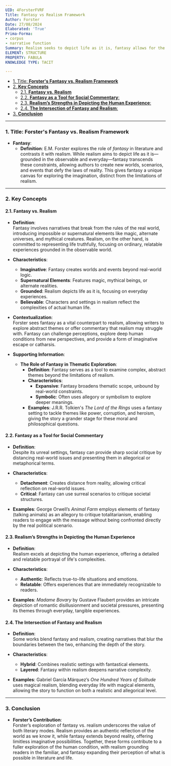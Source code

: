```yaml
---
UID: 4ForsterFVRF
Title: Fantasy vs Realism Framework
Author: Forster
Date: 27/08/2024
Elaborated: 'True'
Prima-Forma:
- corpus
- narrative function
Summary: Realism seeks to depict life as it is, fantasy allows for the creation of worlds and scenarios beyond the constraints of reality.
ELEMENT: STRUCTURE
PROPERTY: FABULA
KNOWLEDGE TYPE: TACIT

---
```


- [1. Title: **Forster's Fantasy vs. Realism Framework**](#1-title-forsters-fantasy-vs-realism-framework)
- [2. **Key Concepts**](#2-key-concepts)
  - [2.1. **Fantasy vs. Realism**](#21-fantasy-vs-realism)
  - [2.2. **Fantasy as a Tool for Social Commentary**:](#22-fantasy-as-a-tool-for-social-commentary)
  - [2.3. **Realism’s Strengths in Depicting the Human Experience**:](#23-realisms-strengths-in-depicting-the-human-experience)
  - [2.4. **The Intersection of Fantasy and Realism**:](#24-the-intersection-of-fantasy-and-realism)
- [3. **Conclusion**](#3-conclusion)


---
### 1. Title: **Forster's Fantasy vs. Realism Framework**

- **Fantasy**:  
  - **Definition**: E.M. Forster explores the role of *fantasy* in literature and contrasts it with realism. While realism aims to depict life as it is—grounded in the observable and everyday—fantasy transcends these constraints, allowing authors to create new worlds, scenarios, and events that defy the laws of reality. This gives fantasy a unique canvas for exploring the imagination, distinct from the limitations of realism.

---

### 2. **Key Concepts**

#### 2.1. **Fantasy vs. Realism**

- **Definition**:  
  Fantasy involves narratives that break from the rules of the real world, introducing impossible or supernatural elements like magic, alternate universes, and mythical creatures. Realism, on the other hand, is committed to representing life truthfully, focusing on ordinary, relatable experiences grounded in the observable world.

- **Characteristics**:  
  - **Imaginative**: Fantasy creates worlds and events beyond real-world logic.  
  - **Supernatural Elements**: Features magic, mythical beings, or alternate realities.  
  - **Grounded**: Realism depicts life as it is, focusing on everyday experiences.  
  - **Believable**: Characters and settings in realism reflect the complexities of actual human life.

- **Contextualization**:  
  Forster sees fantasy as a vital counterpart to realism, allowing writers to explore abstract themes or offer commentary that realism may struggle with. Fantasy can challenge perceptions, explore deep human conditions from new perspectives, and provide a form of imaginative escape or catharsis.

- **Supporting Information**:

  - **The Role of Fantasy in Thematic Exploration**:  
    - **Definition**: Fantasy serves as a tool to examine complex, abstract themes beyond the limitations of realism.  
    - **Characteristics**:  
      - **Expansive**: Fantasy broadens thematic scope, unbound by real-world constraints.  
      - **Symbolic**: Often uses allegory or symbolism to explore deeper meanings.  
    - **Examples**: J.R.R. Tolkien's *The Lord of the Rings* uses a fantasy setting to tackle themes like power, corruption, and heroism, giving the story a grander stage for these moral and philosophical questions.

#### 2.2. **Fantasy as a Tool for Social Commentary**

- **Definition**:  
  Despite its unreal settings, fantasy can provide sharp social critique by distancing real-world issues and presenting them in allegorical or metaphorical terms.

- **Characteristics**:  
  - **Detachment**: Creates distance from reality, allowing critical reflection on real-world issues.  
  - **Critical**: Fantasy can use surreal scenarios to critique societal structures.  

- **Examples**: George Orwell’s *Animal Farm* employs elements of fantasy (talking animals) as an allegory to critique totalitarianism, enabling readers to engage with the message without being confronted directly by the real political scenario.

#### 2.3. **Realism’s Strengths in Depicting the Human Experience**

- **Definition**:  
  Realism excels at depicting the human experience, offering a detailed and relatable portrayal of life's complexities.

- **Characteristics**:  
  - **Authentic**: Reflects true-to-life situations and emotions.  
  - **Relatable**: Offers experiences that are immediately recognizable to readers.

- **Examples**: *Madame Bovary* by Gustave Flaubert provides an intricate depiction of romantic disillusionment and societal pressures, presenting its themes through everyday, tangible experiences.

#### 2.4. **The Intersection of Fantasy and Realism**

- **Definition**:  
  Some works blend fantasy and realism, creating narratives that blur the boundaries between the two, enhancing the depth of the story.

- **Characteristics**:  
  - **Hybrid**: Combines realistic settings with fantastical elements.  
  - **Layered**: Fantasy within realism deepens narrative complexity.

- **Examples**: Gabriel García Márquez’s *One Hundred Years of Solitude* uses magical realism, blending everyday life with magical elements, allowing the story to function on both a realistic and allegorical level.

---

### 3. **Conclusion**

- **Forster’s Contribution**:  
  Forster’s exploration of fantasy vs. realism underscores the value of both literary modes. Realism provides an authentic reflection of the world as we know it, while fantasy extends beyond reality, offering limitless imaginative possibilities. Together, these forms contribute to a fuller exploration of the human condition, with realism grounding readers in the familiar, and fantasy expanding their perception of what is possible in literature and life.
